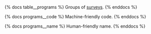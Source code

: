 {% docs table__programs %}
Groups of [surveys](#!/source/source.tamanu.tamanu.surveys).
{% enddocs %}

{% docs programs__code %}
Machine-friendly code.
{% enddocs %}

{% docs programs__name %}
Human-friendly name.
{% enddocs %}
